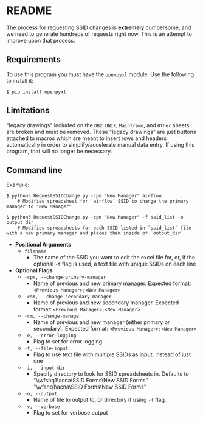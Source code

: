 # README
The process for requesting SSID changes is **extremely** cumbersome, and we need to generate hundreds of requests right now. This is an attempt to improve upon that process.

## Requirements
To use this program you must have the `openpyxl` module. Use the following to install it:
```
$ pip install openpyxl
```

## Limitations
"legacy drawings" included on the `DB2 UNIX`, `Mainframe`, and `Other` sheets are broken and must be removed. These "legacy drawings" are just buttons attached to macros which are meant to insert rows and headers automatically in order to simplify/accelerate manual data entry. If using this program, that will no longer be necessary.

## Command line
Example:
```
$ python3 RequestSSIDChange.py -cpm "New Manager" airflow
    # Modifies spreadsheet for `airflow` SSID to change the primary manager to "New Manager"

$ python3 RequestSSIDChange.py -cpm "New Manager" -f ssid_list -o output_dir
    # Modifies spreadsheets for each SSID listed in `ssid_list` file with a new primary manager and places them inside of `output_dir`
```

* **Positional Arguments**
    * `filename`
        * The name of the SSID you want to edit the excel file for, or, if the optional `-f` flag is used, a text file with unique SSIDs on each line
* **Optional Flags**
    * `-cpm, --change-primary-manager`
        * Name of previous and new primary manager. Expected format: `<Previous Manager>;<New Manager>`
    * `-csm, --change-secondary-manager`
        * Name of previous and new secondary manager. Expected format: `<Previous Manager>;<New Manager>`
    * `-cm, --change-manager`
        * Name of previous and new manager (either primary or secondary). Expected format: `<Previous Manager>;<New Manager>`
    * `-e, --error-logging`
        * Flag to set for error logging
    * `-f, --file-input`
        * Flag to use text file with multiple SSIDs as input, instead of just one
    * `-i, --input-dir`
        * Specify directory to look for SSID spreadsheets in. Defaults to "\\\\wfshq1\\acna\\SSID Forms\\New SSID Forms"
        "\\wfshq1\acna\SSID Forms\New SSID Forms"
    * `-o, --output`
        * Name of file to output to, or directory if using `-f` flag.
    * `-v, --verbose`
        * Flag to set for verbose output